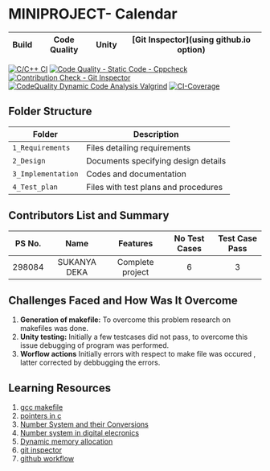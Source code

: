 # MINIPROJECT- Calendar



Build | Code Quality | Unity | [Git Inspector](using github.io option)
------|----------|-------|--------------

[![C/C++ CI](https://github.com/sukanyadeka/Calendar/actions/workflows/c-cpp.yml/badge.svg)](https://github.com/sukanyadeka/Calendar/actions/workflows/c-cpp.yml)
[![Code Quality - Static Code - Cppcheck](https://github.com/sukanyadeka/Calendar/actions/workflows/cppcheck.yml/badge.svg)](https://github.com/sukanyadeka/Calendar/actions/workflows/cppcheck.yml)
[![Contribution Check - Git Inspector](https://github.com/sukanyadeka/Calendar/actions/workflows/git_inspector.yml/badge.svg)](https://github.com/sukanyadeka/Calendar/actions/workflows/git_inspector.yml)
[![CodeQuality Dynamic Code Analysis Valgrind](https://github.com/sukanyadeka/Calendar/actions/workflows/dynamic.yml/badge.svg)](https://github.com/sukanyadeka/Calendar/actions/workflows/dynamic.yml)
[![CI-Coverage](https://github.com/sukanyadeka/Calendar/actions/workflows/gcov.yml/badge.svg)](https://github.com/sukanyadeka/Calendar/actions/workflows/gcov.yml)


## Folder Structure
Folder             | Description
------------------ | -----------------------------------------
`1_Requirements`   | Files detailing requirements
`2_Design`         | Documents specifying design details
`3_Implementation` | Codes and documentation
`4_Test_plan`      | Files with test plans and procedures

## Contributors List and Summary

|PS No. |  Name   |    Features    |No Test Cases|Test Case Pass|
|:---:|:---:|:---:|:---:|:---:|
|298084 | SUKANYA DEKA | Complete project   | 6  | 3     |


## Challenges Faced and How Was It Overcome

1. **Generation of makefile:** To overcome this problem research on makefiles was done.
2. **Unity testing:** Initially a few testcases did not pass, to overcome this issue debugging of program was performed.
3. **Worflow actions** Initially errors with respect to make file was occured , latter corrected by debbugging the errors.


## Learning Resources
1. [gcc makefile](https://www3.ntu.edu.sg/home/ehchua/programming/cpp/gcc_make.html#zz-2.1)
2. [pointers in c](https://www.freecodecamp.org/news/pointers-in-c-are-not-as-difficult-as-you-think/)
3. [Number System and their Conversions](https://informerguru.com/number-system-conversions-in-digital-computer/)
4. [Number system in digital elecronics](https://learnabout-electronics.org/Digital/dig11.php)
5. [Dynamic memory allocation](https://www.programiz.com/c-programming/c-dynamic-memory-allocation)
6. [git inspector](https://github.com/ejwa/gitinspector.git)
7. [github workflow](https://docs.github.com/en/actions/learn-github-action)

